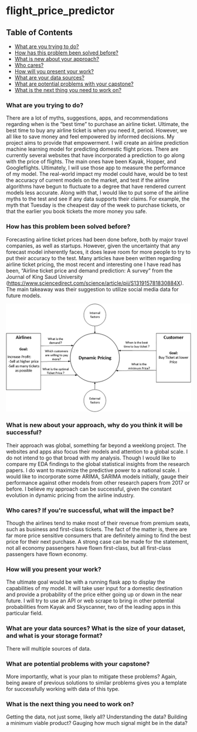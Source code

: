 # flight_price_predictor

## Table of Contents

* [What are you trying to do?](#what-are-you-trying-to-do?)
* [How has this problem been solved before?](#how-has-this-problem-been-solved-before?)
* [What is new about your approach?](#what-is-new-about-your-approach,-why-do-you-think-it-will-be-successful?)
* [Who cares?](#who-cares?-if-you're-successful,-what-will-the-impact-be?)
* [How will you present your work?](#how-will-you-present-your-work?)
* [What are your data sources?](#what-are-your-data-sources?-what-is-the-size-of-your-dataset,-and-what-is-your-storage-format?)
* [What are potential problems with your capstone?](#what-are-potential-problems-with-your-capstone?)
* [What is the next thing you need to work on?](#what-is-the-next-thing-you-need-to-work-on?)

### What are you trying to do?
There are a lot of myths, suggestions, apps, and recommendations regarding when is the “best time” to purchase an airline ticket.  Ultimate, the best time to buy any airline ticket is when you need it, period.  However, we all like to save money and feel empowered by informed decisions.  My project aims to provide that empowerment.  I will create an airline prediction machine learning model for predicting domestic flight prices.  There are currently several websites that have incorporated a prediction to go along with the price of flights.  The main ones have been Kayak, Hopper, and Googleflights. Ultimately, I will use those app to measure the performance of my model.  The real-world impact my model could have, would be to test the accuracy of current models on the market, and test if the airline algorithms have begun to fluctuate to a degree that have rendered current models less accurate. Along with that, I would like to put some of the airline myths to the test and see if any data supports their claims.  For example, the myth that Tuesday is the cheapest day of the week to purchase tickets, or that the earlier you book tickets the more money you safe.   

### How has this problem been solved before?
Forecasting airline ticket prices had been done before, both by major travel companies, as well as startups.  However, given the uncertainty that any forecast model inherently faces, it does leave room for more people to try to put their accuracy to the test.  Many articles have been written regarding airline ticket pricing, the most recent and interesting one I have read has been, “Airline ticket price and demand prediction: A survey” from the Journal of King Saud University (https://www.sciencedirect.com/science/article/pii/S131915781830884X). The main takeaway was their suggestion to utilize social media data for future models.
<p align="center">
  <img src="images/dynamicpricing.jpg">
</p>  

### What is new about your approach, why do you think it will be successful?
Their approach was global, something far beyond a weeklong project.  The websites and apps also focus their models and attention to a global scale.  I do not intend to go that broad with my analysis.  Though I would like to compare my EDA findings to the global statistical insights from the research papers.  I do want to maximize the predictive power to a national scale.  I would like to incorporate some ARIMA, SARIMA models initially, gauge their performance against other models from other research papers from 2017 or before.  I believe my approach can be successful, given the constant evolution in dynamic pricing from the airline industry.     

### Who cares? If you're successful, what will the impact be?
Though the airlines tend to make most of their revenue from premium seats, such as business and first-class tickets.  The fact of the matter is, there are far more price sensitive consumers that are definitely aiming to find the best price for their next purchase.  A strong case can be made for the statement, not all economy passengers have flown first-class, but all first-class passengers have flown economy.   

### How will you present your work?
The ultimate goal would be with a running flask app to display the capabilities of my model.  It will take user input for a domestic destination and provide a probability of the price either going up or down in the near future.  I will try to use an API or web scrape to bring in other potential probabilities from Kayak and Skyscanner, two of the leading apps in this particular field.  

### What are your data sources? What is the size of your dataset, and what is your storage format?
There will multiple sources of data.  

### What are potential problems with your capstone?
More importantly, what is your plan to mitigate these problems? Again, being aware of previous solutions to similar problems gives you a template for successfully working with data of this type.

### What is the next thing you need to work on?
Getting the data, not just some, likely all? Understanding the data? Building a minimum viable product? Gauging how much signal might be in the data?